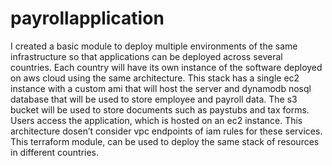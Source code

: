 # payrollapplication
I created a basic module to deploy multiple environments of the same infrastructure so that applications can be deployed across several countries. Each country will have its own instance of the software deployed on aws cloud using the same architecture. This stack has a single ec2 instance with a custom ami that will host the server and dynamodb nosql database that will be used to store employee and payroll data. The s3 bucket will be used to store documents such as paystubs and tax forms. Users access the application, which is hosted on an ec2 instance. This architecture dosen’t consider vpc endpoints of iam rules for these services. This terraform module, can be used to deploy the same stack of resources in different countries. 
